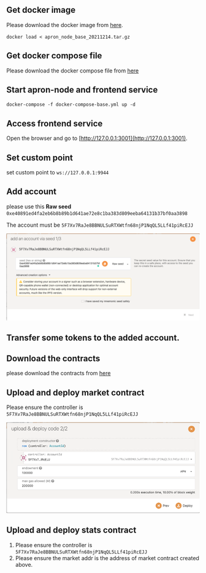 ## Get docker image
Please download the docker image from [here](https://drive.google.com/file/d/1fUIg4J3jyyI-6G76A-RRRrdQtlRIKw00/view?usp=sharing).

```
docker load < apron_node_base_20211214.tar.gz
```


## Get docker compose file
Please download the docker compose file from [here](https://github.com/Apron-Network/apron-node/blob/upgrade_contract/scripts/docker-compose-base.yml)

## Start apron-node and frontend service

```
docker-compose -f docker-compose-base.yml up -d
```

## Access frontend service
Open the browser and go to [http://127.0.0.1:3001](http://127.0.0.1:3001).

## Set custom point

set custom point to `ws://127.0.0.1:9944`

## Add account 

please use this **Raw seed** `0xe40891ed4fa2eb6b8b89b1d641ae72e8c1ba383d809eeba64131b37bf0aa3898` 

The account must be `5F7Xv7RaJe8BBNULSuRTXWtfn68njP1NqQL5LLf41piRcEJJ`

![Add Account](https://github.com/Apron-Network/apron-node/blob/upgrade_contract/scripts/images/add_acount.png)

## Transfer some tokens to the added account.

## Download the contracts
please download the contracts from [here](https://github.com/Apron-Network/apron-gateway-rust/tree/main/release)

## Upload and deploy market contract
Please ensure the controller is `5F7Xv7RaJe8BBNULSuRTXWtfn68njP1NqQL5LLf41piRcEJJ`

![Market Contract](https://github.com/Apron-Network/apron-node/blob/upgrade_contract/scripts/images/market_contract.png)

## Upload and deploy stats contract
1. Please ensure the controller is `5F7Xv7RaJe8BBNULSuRTXWtfn68njP1NqQL5LLf41piRcEJJ`
2. Please ensure the market addr is the address of market contract created above.


